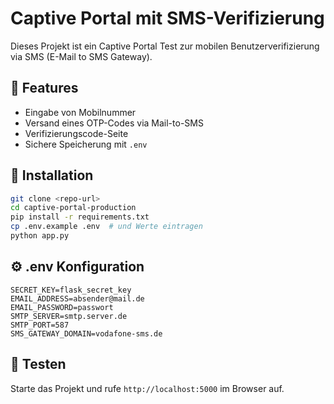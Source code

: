 # Captive Portal mit SMS-Verifizierung

Dieses Projekt ist ein Captive Portal Test zur mobilen Benutzerverifizierung via SMS (E-Mail to SMS Gateway).

## 🔐 Features
- Eingabe von Mobilnummer
- Versand eines OTP-Codes via Mail-to-SMS
- Verifizierungscode-Seite
- Sichere Speicherung mit `.env`

## 🚀 Installation

```bash
git clone <repo-url>
cd captive-portal-production
pip install -r requirements.txt
cp .env.example .env  # und Werte eintragen
python app.py
```

## ⚙️ .env Konfiguration

```env
SECRET_KEY=flask_secret_key
EMAIL_ADDRESS=absender@mail.de
EMAIL_PASSWORD=passwort
SMTP_SERVER=smtp.server.de
SMTP_PORT=587
SMS_GATEWAY_DOMAIN=vodafone-sms.de
```

## 🧪 Testen

Starte das Projekt und rufe `http://localhost:5000` im Browser auf.

